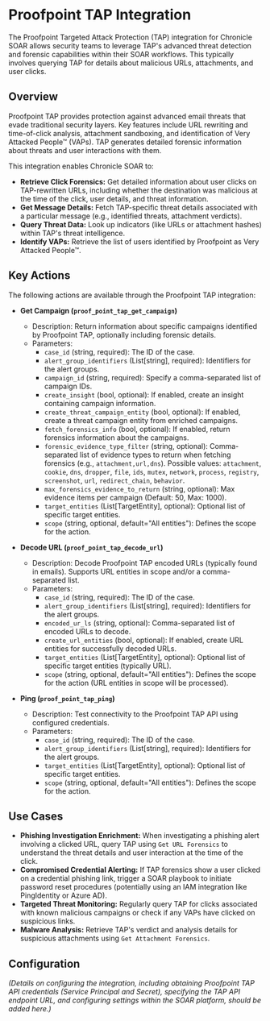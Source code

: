# Proofpoint TAP Integration

The Proofpoint Targeted Attack Protection (TAP) integration for Chronicle SOAR allows security teams to leverage TAP's advanced threat detection and forensic capabilities within their SOAR workflows. This typically involves querying TAP for details about malicious URLs, attachments, and user clicks.

## Overview

Proofpoint TAP provides protection against advanced email threats that evade traditional security layers. Key features include URL rewriting and time-of-click analysis, attachment sandboxing, and identification of Very Attacked People™ (VAPs). TAP generates detailed forensic information about threats and user interactions with them.

This integration enables Chronicle SOAR to:

*   **Retrieve Click Forensics:** Get detailed information about user clicks on TAP-rewritten URLs, including whether the destination was malicious at the time of the click, user details, and threat information.
*   **Get Message Details:** Fetch TAP-specific threat details associated with a particular message (e.g., identified threats, attachment verdicts).
*   **Query Threat Data:** Look up indicators (like URLs or attachment hashes) within TAP's threat intelligence.
*   **Identify VAPs:** Retrieve the list of users identified by Proofpoint as Very Attacked People™.

## Key Actions

The following actions are available through the Proofpoint TAP integration:

*   **Get Campaign (`proof_point_tap_get_campaign`)**
    *   Description: Return information about specific campaigns identified by Proofpoint TAP, optionally including forensic details.
    *   Parameters:
        *   `case_id` (string, required): The ID of the case.
        *   `alert_group_identifiers` (List[string], required): Identifiers for the alert groups.
        *   `campaign_id` (string, required): Specify a comma-separated list of campaign IDs.
        *   `create_insight` (bool, optional): If enabled, create an insight containing campaign information.
        *   `create_threat_campaign_entity` (bool, optional): If enabled, create a threat campaign entity from enriched campaigns.
        *   `fetch_forensics_info` (bool, optional): If enabled, return forensics information about the campaigns.
        *   `forensic_evidence_type_filter` (string, optional): Comma-separated list of evidence types to return when fetching forensics (e.g., `attachment,url,dns`). Possible values: `attachment`, `cookie`, `dns`, `dropper`, `file`, `ids`, `mutex`, `network`, `process`, `registry`, `screenshot`, `url`, `redirect_chain`, `behavior`.
        *   `max_forensics_evidence_to_return` (string, optional): Max evidence items per campaign (Default: 50, Max: 1000).
        *   `target_entities` (List[TargetEntity], optional): Optional list of specific target entities.
        *   `scope` (string, optional, default="All entities"): Defines the scope for the action.

*   **Decode URL (`proof_point_tap_decode_url`)**
    *   Description: Decode Proofpoint TAP encoded URLs (typically found in emails). Supports URL entities in scope and/or a comma-separated list.
    *   Parameters:
        *   `case_id` (string, required): The ID of the case.
        *   `alert_group_identifiers` (List[string], required): Identifiers for the alert groups.
        *   `encoded_ur_ls` (string, optional): Comma-separated list of encoded URLs to decode.
        *   `create_url_entities` (bool, optional): If enabled, create URL entities for successfully decoded URLs.
        *   `target_entities` (List[TargetEntity], optional): Optional list of specific target entities (typically URL).
        *   `scope` (string, optional, default="All entities"): Defines the scope for the action (URL entities in scope will be processed).

*   **Ping (`proof_point_tap_ping`)**
    *   Description: Test connectivity to the Proofpoint TAP API using configured credentials.
    *   Parameters:
        *   `case_id` (string, required): The ID of the case.
        *   `alert_group_identifiers` (List[string], required): Identifiers for the alert groups.
        *   `target_entities` (List[TargetEntity], optional): Optional list of specific target entities.
        *   `scope` (string, optional, default="All entities"): Defines the scope for the action.

## Use Cases

*   **Phishing Investigation Enrichment:** When investigating a phishing alert involving a clicked URL, query TAP using `Get URL Forensics` to understand the threat details and user interaction at the time of the click.
*   **Compromised Credential Alerting:** If TAP forensics show a user clicked on a credential phishing link, trigger a SOAR playbook to initiate password reset procedures (potentially using an IAM integration like PingIdentity or Azure AD).
*   **Targeted Threat Monitoring:** Regularly query TAP for clicks associated with known malicious campaigns or check if any VAPs have clicked on suspicious links.
*   **Malware Analysis:** Retrieve TAP's verdict and analysis details for suspicious attachments using `Get Attachment Forensics`.

## Configuration

*(Details on configuring the integration, including obtaining Proofpoint TAP API credentials (Service Principal and Secret), specifying the TAP API endpoint URL, and configuring settings within the SOAR platform, should be added here.)*
